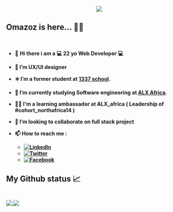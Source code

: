<p align="center">
  <a href="https://github.com/omazoz"><img src="https://readme-typing-svg.demolab.com?font=Fira+Code&size=40&pause=1000&width=600&height=100&lines=Hey,it's me Oumayma mazoz 🙋‍♀..."></a>
  

  



## Omazoz is here... 👩‍💻
 <br/>
  
- 👋 <b> Hi there i am a 💻 22 yo  Web Developer 💻 <b/>
- 👀 I’m UX/UI designer 
- ✳️ I’m  a former student at  [1337 school](https://1337.ma/en/).
- 🌱 I’m currently studying Software engineering at [ALX Africa](https://www.alxafrica.com/).
- 🧚‍♀️ I'm a learning ambassador at ALX_africa ( Leadership of #cohort_northafrica14 )
- 💞️ I’m looking to collaborate on full stack project 
- 📫 How to reach me  : 
  
     - [![LinkedIn](https://img.shields.io/badge/-LinkedIn-0A66C2?style=flat&logo=linkedin&link=https://www.linkedin.com/in/oumayma-mazoz-2b4126228/)](https://www.linkedin.com/in/oumayma-mazoz-2b4126228/)
     - [![Twitter](https://img.shields.io/badge/-Twitter-FFFFFF?style=flat&logo=twitter&link=https://twitter.com/oumie201)](https://twitter.com/oumie201)
     - [![Facebook](https://img.shields.io/badge/-Facebook-FFFFFF?style=flat&logo=facebook&link=https://www.facebook.com/mazoz.oumayma.7)](https://www.facebook.com/mazoz.oumayma.7)











##  My Github status 📈
<br/>


<a href="https://github.com/omazoz?tab=repositories">
  <img align="center" src="https://github-readme-stats.vercel.app/api/top-langs/?username=omazoz&theme=radical"/>
</a>
<a href="https://github.com/omazoz?tab=repositories">
 <img align="center" src="https://github-readme-stats.vercel.app/api?username=omazoz&line_height=40&show_icons=true&theme=radical">
</a>



